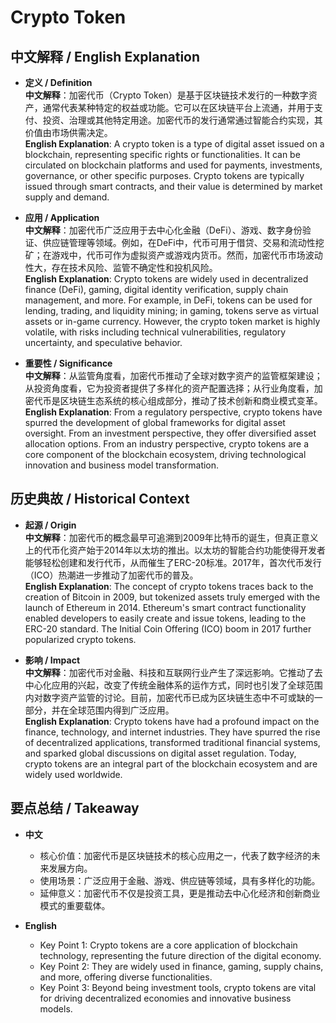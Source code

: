 # Crypto Token

## 中文解释 / English Explanation

* **定义 / Definition**  
  **中文解释**：加密代币（Crypto Token）是基于区块链技术发行的一种数字资产，通常代表某种特定的权益或功能。它可以在区块链平台上流通，并用于支付、投资、治理或其他特定用途。加密代币的发行通常通过智能合约实现，其价值由市场供需决定。  
  **English Explanation**: A crypto token is a type of digital asset issued on a blockchain, representing specific rights or functionalities. It can be circulated on blockchain platforms and used for payments, investments, governance, or other specific purposes. Crypto tokens are typically issued through smart contracts, and their value is determined by market supply and demand.

* **应用 / Application**  
  **中文解释**：加密代币广泛应用于去中心化金融（DeFi）、游戏、数字身份验证、供应链管理等领域。例如，在DeFi中，代币可用于借贷、交易和流动性挖矿；在游戏中，代币可作为虚拟资产或游戏内货币。然而，加密代币市场波动性大，存在技术风险、监管不确定性和投机风险。  
  **English Explanation**: Crypto tokens are widely used in decentralized finance (DeFi), gaming, digital identity verification, supply chain management, and more. For example, in DeFi, tokens can be used for lending, trading, and liquidity mining; in gaming, tokens serve as virtual assets or in-game currency. However, the crypto token market is highly volatile, with risks including technical vulnerabilities, regulatory uncertainty, and speculative behavior.

* **重要性 / Significance**  
  **中文解释**：从监管角度看，加密代币推动了全球对数字资产的监管框架建设；从投资角度看，它为投资者提供了多样化的资产配置选择；从行业角度看，加密代币是区块链生态系统的核心组成部分，推动了技术创新和商业模式变革。  
  **English Explanation**: From a regulatory perspective, crypto tokens have spurred the development of global frameworks for digital asset oversight. From an investment perspective, they offer diversified asset allocation options. From an industry perspective, crypto tokens are a core component of the blockchain ecosystem, driving technological innovation and business model transformation.

## 历史典故 / Historical Context

* **起源 / Origin**  
  **中文解释**：加密代币的概念最早可追溯到2009年比特币的诞生，但真正意义上的代币化资产始于2014年以太坊的推出。以太坊的智能合约功能使得开发者能够轻松创建和发行代币，从而催生了ERC-20标准。2017年，首次代币发行（ICO）热潮进一步推动了加密代币的普及。  
  **English Explanation**: The concept of crypto tokens traces back to the creation of Bitcoin in 2009, but tokenized assets truly emerged with the launch of Ethereum in 2014. Ethereum's smart contract functionality enabled developers to easily create and issue tokens, leading to the ERC-20 standard. The Initial Coin Offering (ICO) boom in 2017 further popularized crypto tokens.

* **影响 / Impact**  
  **中文解释**：加密代币对金融、科技和互联网行业产生了深远影响。它推动了去中心化应用的兴起，改变了传统金融体系的运作方式，同时也引发了全球范围内对数字资产监管的讨论。目前，加密代币已成为区块链生态中不可或缺的一部分，并在全球范围内得到广泛应用。  
  **English Explanation**: Crypto tokens have had a profound impact on the finance, technology, and internet industries. They have spurred the rise of decentralized applications, transformed traditional financial systems, and sparked global discussions on digital asset regulation. Today, crypto tokens are an integral part of the blockchain ecosystem and are widely used worldwide.

## 要点总结 / Takeaway

* **中文**  
  - 核心价值：加密代币是区块链技术的核心应用之一，代表了数字经济的未来发展方向。  
  - 使用场景：广泛应用于金融、游戏、供应链等领域，具有多样化的功能。  
  - 延伸意义：加密代币不仅是投资工具，更是推动去中心化经济和创新商业模式的重要载体。

* **English**  
  - Key Point 1: Crypto tokens are a core application of blockchain technology, representing the future direction of the digital economy.  
  - Key Point 2: They are widely used in finance, gaming, supply chains, and more, offering diverse functionalities.  
  - Key Point 3: Beyond being investment tools, crypto tokens are vital for driving decentralized economies and innovative business models.